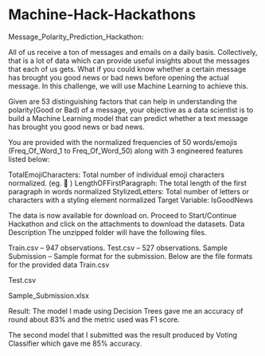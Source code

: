 # Machine-Hack-Hackathons
Message_Polarity_Prediction_Hackathon: 

All of us receive a ton of messages and emails on a daily basis. Collectively, that is a lot of data which can provide useful insights about the messages that each of us gets. What if you could know whether a certain message has brought you good news or bad news before opening the actual message. In this challenge, we will use Machine Learning to achieve this.

Given are 53 distinguishing factors that can help in understanding the polarity(Good or Bad) of a message,  your objective as a data scientist is to build a Machine Learning model that can predict whether a text message has brought you good news or bad news.

You are provided with the normalized frequencies of 50 words/emojis (Freq_Of_Word_1 to Freq_Of_Word_50) along with 3 engineered features listed below:

TotalEmojiCharacters: Total number of individual emoji characters normalized. (eg. 🙂 )
LengthOFFirstParagraph: The total length of the first paragraph in words normalized
StylizedLetters: Total number of letters or characters with a styling element normalized
Target Variable: IsGoodNews

The data is now available for download on. Proceed to Start/Continue Hackathon and click on the attachments to download the datasets.
Data Description
The unzipped folder will have the following files.

Train.csv – 947 observations.
Test.csv – 527 observations.
Sample Submission – Sample format for the submission.
Below are the file formats for the provided data
Train.csv


Test.csv


Sample_Submission.xlsx


Result:
The model I made using Decision Trees gave me an accuracy of round about 83% and the metric used was F1 score.

The second model that I submitted was the result produced by Voting Classifier which gave me 85% accuracy.



